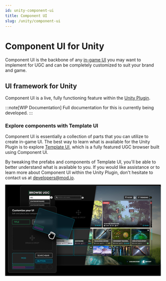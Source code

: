 ```yaml
---
id: unity-component-ui
title: Component UI
slug: /unity/component-ui
---
```


# Component UI for Unity

Component UI is the backbone of any [in-game UI](/in-game-ui) you may want to implement for UGC and can be completely customized to suit your brand and game.

## UI framework for Unity

Component UI is a live, fully functioning feature within the [Unity Plugin](/unity). 

:::note[WIP Documentation]
Full documentation for this is currently being developed.
:::

### Explore components with Template UI

Component UI is essentially a collection of parts that you can utilize to create in-game UI. The best way to learn what is available for the Unity Plugin is to explore [Template UI](/unity/template-ui/integration), which is a fully featured UGC browser built using Component UI.

By tweaking the prefabs and components of Template UI, you'll be able to better understand what is available to you. If you would like assistance or to learn more about Component UI within the Unity Plugin, don't hesitate to contact us at developers@mod.io.

![in-game ui overview](img/customize.png)

